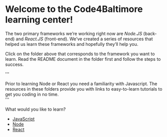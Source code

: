 # Welcome to the Code4Baltimore learning center!

The two primary frameworks we’re working right now are *Node.JS* (back-end) and *React.JS* (front-end).  We’ve created a series of resources that helped us learn these frameworks and hopefully they’ll help you.

Click on the folder above that corresponds to the framework you want to learn.  Read the README document in the folder first and follow the steps to success.   

'''

Prior to learning Node or React you need a familiarity with Javascript.  The resources in these folders provide you with links to easy-to-learn tutorials to get you coding in no time.  
'''

What would you like to learn?
- [JavaScript](./Javascript)
- [Node](./Node)
- [React](./React)
 
